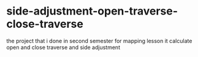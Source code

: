 # side-adjustment-open-traverse-close-traverse
the project that i done in second semester for mapping lesson 
it calculate open and close traverse and side adjustment
